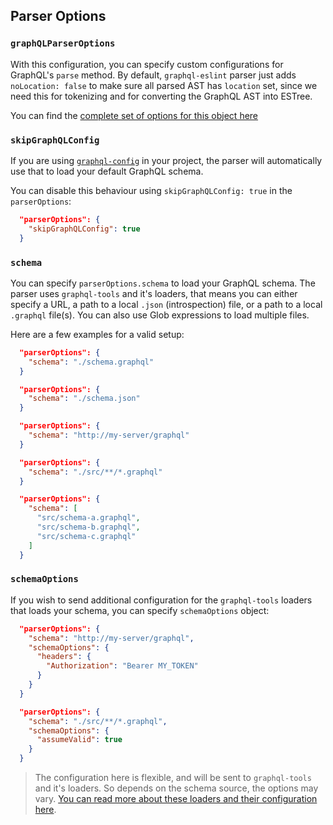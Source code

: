 ## Parser Options

### `graphQLParserOptions`

With this configuration, you can specify custom configurations for GraphQL's `parse` method. By default, `graphql-eslint` parser just adds `noLocation: false` to make sure all parsed AST has `location` set, since we need this for tokenizing and for converting the GraphQL AST into ESTree.

You can find the [complete set of options for this object here](https://github.com/graphql/graphql-js/blob/6e48d16f92b9a6df8638b1486354c6be2537033b/src/language/parser.ts#L73)

### `skipGraphQLConfig`

If you are using [`graphql-config`](https://graphql-config.com) in your project, the parser will automatically use that to load your default GraphQL schema.

You can disable this behaviour using `skipGraphQLConfig: true` in the `parserOptions`:

```json
  "parserOptions": {
    "skipGraphQLConfig": true
  }
```

### `schema`

You can specify `parserOptions.schema` to load your GraphQL schema. The parser uses `graphql-tools` and it's loaders, that means you can either specify a URL, a path to a local `.json` (introspection) file, or a path to a local `.graphql` file(s). You can also use Glob expressions to load multiple files.

Here are a few examples for a valid setup:

```json
  "parserOptions": {
    "schema": "./schema.graphql"
  }
```

```json
  "parserOptions": {
    "schema": "./schema.json"
  }
```

```json
  "parserOptions": {
    "schema": "http://my-server/graphql"
  }
```

```json
  "parserOptions": {
    "schema": "./src/**/*.graphql"
  }
```

```json
  "parserOptions": {
    "schema": [
      "src/schema-a.graphql",
      "src/schema-b.graphql",
      "src/schema-c.graphql"
    ]
  }
```

### `schemaOptions`

If you wish to send additional configuration for the `graphql-tools` loaders that loads your schema, you can specify `schemaOptions` object:

```json
  "parserOptions": {
    "schema": "http://my-server/graphql",
    "schemaOptions": {
      "headers": {
        "Authorization": "Bearer MY_TOKEN"
      }
    }
  }
```

```json
  "parserOptions": {
    "schema": "./src/**/*.graphql",
    "schemaOptions": {
      "assumeValid": true
    }
  }
```

> The configuration here is flexible, and will be sent to `graphql-tools` and it's loaders. So depends on the schema source, the options may vary. [You can read more about these loaders and their configuration here](https://graphql-tools.com/docs/api/interfaces/loaders_graphql_file_src.GraphQLFileLoaderOptions#properties).
